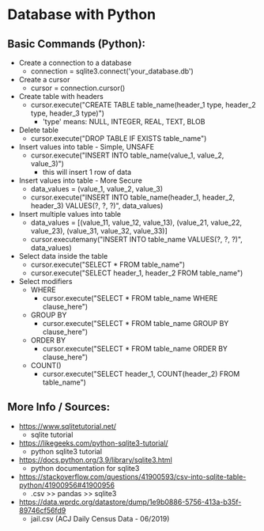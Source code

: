 # Database with Python

## Basic Commands (Python):
- Create a connection to a database
	- connection = sqlite3.connect('your_database.db')
- Create a cursor
	- cursor = connection.cursor()
- Create table with headers
	- cursor.execute("CREATE TABLE table_name(header_1 type, header_2 type, header_3 type)")
		- 'type' means: NULL, INTEGER, REAL, TEXT, BLOB
- Delete table
	- cursor.execute("DROP TABLE IF EXISTS table_name")
- Insert values into table - Simple, UNSAFE
	- cursor.execute("INSERT INTO table_name(value_1, value_2, value_3)")
		- this will insert 1 row of data
- Insert values into table - More Secure
	- data_values = (value_1, value_2, value_3)
	- cursor.execute("INSERT INTO table_name(header_1, header_2, header_3) VALUES(?, ?, ?)", data_values)
- Insert multiple values into table
	- data_values = [(value_11, value_12, value_13), (value_21, value_22, value_23), (value_31, value_32, value_33)]
	- cursor.executemany("INSERT INTO table_name VALUES(?, ?, ?)", data_values)
- Select data inside the table
	- cursor.execute("SELECT * FROM table_name")
	- cursor.execute("SELECT header_1, header_2 FROM table_name")
- Select modifiers
	- WHERE
		- cursor.execute("SELECT * FROM table_name WHERE clause_here")
	- GROUP BY
		- cursor.execute("SELECT * FROM table_name GROUP BY clause_here")
	- ORDER BY
		- cursor.execute("SELECT * FROM table_name ORDER BY clause_here")
	- COUNT()
		- cursor.execute("SELECT header_1, COUNT(header_2) FROM table_name")

## More Info / Sources:

- https://www.sqlitetutorial.net/
    - sqlite tutorial
- https://likegeeks.com/python-sqlite3-tutorial/
    - python sqlite3 tutorial
- https://docs.python.org/3.9/library/sqlite3.html
    - python documentation for sqlite3
- https://stackoverflow.com/questions/41900593/csv-into-sqlite-table-python/41900956#41900956
    - .csv >> pandas >> sqlite3
- https://data.wprdc.org/datastore/dump/1e9b0886-5756-413a-b35f-89746cf56fd9
    - jail.csv (ACJ Daily Census Data - 06/2019)
